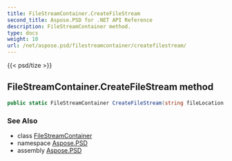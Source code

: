 ```yaml
---
title: FileStreamContainer.CreateFileStream
second_title: Aspose.PSD for .NET API Reference
description: FileStreamContainer method. 
type: docs
weight: 10
url: /net/aspose.psd/filestreamcontainer/createfilestream/
---
```

{{< psd/tize >}}
## FileStreamContainer.CreateFileStream method

```csharp
public static FileStreamContainer CreateFileStream(string fileLocation, bool isTemporal)
```

### See Also

* class [FileStreamContainer](../)
* namespace [Aspose.PSD](../../filestreamcontainer/)
* assembly [Aspose.PSD](../../../)


